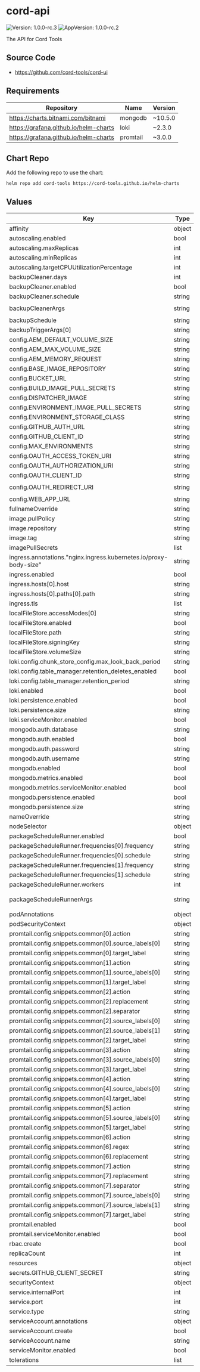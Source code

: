 # cord-api

![Version: 1.0.0-rc.3](https://img.shields.io/badge/Version-1.0.0--rc.3-informational?style=flat-square) ![AppVersion: 1.0.0-rc.2](https://img.shields.io/badge/AppVersion-1.0.0--rc.2-informational?style=flat-square)

The API for Cord Tools

## Source Code

* <https://github.com/cord-tools/cord-ui>

## Requirements

| Repository | Name | Version |
|------------|------|---------|
| https://charts.bitnami.com/bitnami | mongodb | ~10.5.0 |
| https://grafana.github.io/helm-charts | loki | ~2.3.0 |
| https://grafana.github.io/helm-charts | promtail | ~3.0.0 |

## Chart Repo

Add the following repo to use the chart:

```console
helm repo add cord-tools https://cord-tools.github.io/helm-charts
```

## Values

| Key | Type | Default | Description |
|-----|------|---------|-------------|
| affinity | object | `{}` |  |
| autoscaling.enabled | bool | `false` |  |
| autoscaling.maxReplicas | int | `100` |  |
| autoscaling.minReplicas | int | `1` |  |
| autoscaling.targetCPUUtilizationPercentage | int | `80` |  |
| backupCleaner.days | int | `30` |  |
| backupCleaner.enabled | bool | `false` |  |
| backupCleaner.schedule | string | `"0 7 * * *"` |  |
| backupCleanerArgs | string | `"- ./cord-api backup-cleaner --days={{ .Values.backupCleaner.days }} --yes"` |  |
| backupSchedule | string | `"0 7 * * *"` |  |
| backupTriggerArgs[0] | string | `"./cord-api backup-trigger"` |  |
| config.AEM_DEFAULT_VOLUME_SIZE | string | `"40Gi"` |  |
| config.AEM_MAX_VOLUME_SIZE | string | `"1000Gi"` |  |
| config.AEM_MEMORY_REQUEST | string | `"2G"` |  |
| config.BASE_IMAGE_REPOSITORY | string | `"public.ecr.aws/cord-tools/base"` |  |
| config.BUCKET_URL | string | `"file:///cordtools-files"` |  |
| config.BUILD_IMAGE_PULL_SECRETS | string | `""` |  |
| config.DISPATCHER_IMAGE | string | `"public.ecr.aws/cord-tools/dispatcher:4.3.3"` |  |
| config.ENVIRONMENT_IMAGE_PULL_SECRETS | string | `""` |  |
| config.ENVIRONMENT_STORAGE_CLASS | string | `""` |  |
| config.GITHUB_AUTH_URL | string | `"https://github.com/login/oauth"` |  |
| config.GITHUB_CLIENT_ID | string | `""` |  |
| config.MAX_ENVIRONMENTS | string | `"10"` |  |
| config.OAUTH_ACCESS_TOKEN_URI | string | `"https://cordtools.local/oauth/token"` |  |
| config.OAUTH_AUTHORIZATION_URI | string | `"https://cordtools.local/oauth/authorize"` |  |
| config.OAUTH_CLIENT_ID | string | `""` |  |
| config.OAUTH_REDIRECT_URI | string | `"https://cordtools.local/oauth/authorize/package-tool"` |  |
| config.WEB_APP_URL | string | `"https://cordtools.local/"` |  |
| fullnameOverride | string | `""` |  |
| image.pullPolicy | string | `"IfNotPresent"` |  |
| image.repository | string | `"public.ecr.aws/cord-tools/cord-api"` |  |
| image.tag | string | `""` |  |
| imagePullSecrets | list | `[]` |  |
| ingress.annotations."nginx.ingress.kubernetes.io/proxy-body-size" | string | `"0"` |  |
| ingress.enabled | bool | `true` |  |
| ingress.hosts[0].host | string | `"cordtools.local"` |  |
| ingress.hosts[0].paths[0].path | string | `"/api/v1"` |  |
| ingress.tls | list | `[]` |  |
| localFileStore.accessModes[0] | string | `"ReadWriteOnce"` |  |
| localFileStore.enabled | bool | `true` |  |
| localFileStore.path | string | `"/cordtools-files"` |  |
| localFileStore.signingKey | string | `"changeme"` |  |
| localFileStore.volumeSize | string | `"40Gi"` |  |
| loki.config.chunk_store_config.max_look_back_period | string | `"720h"` |  |
| loki.config.table_manager.retention_deletes_enabled | bool | `true` |  |
| loki.config.table_manager.retention_period | string | `"720h"` |  |
| loki.enabled | bool | `true` |  |
| loki.persistence.enabled | bool | `false` |  |
| loki.persistence.size | string | `"10Gi"` |  |
| loki.serviceMonitor.enabled | bool | `false` |  |
| mongodb.auth.database | string | `"cordtools"` |  |
| mongodb.auth.enabled | bool | `true` |  |
| mongodb.auth.password | string | `"changeme"` |  |
| mongodb.auth.username | string | `"cordtools-user"` |  |
| mongodb.enabled | bool | `true` |  |
| mongodb.metrics.enabled | bool | `false` |  |
| mongodb.metrics.serviceMonitor.enabled | bool | `false` |  |
| mongodb.persistence.enabled | bool | `true` |  |
| mongodb.persistence.size | string | `"8Gi"` |  |
| nameOverride | string | `""` |  |
| nodeSelector | object | `{}` |  |
| packageScheduleRunner.enabled | bool | `true` |  |
| packageScheduleRunner.frequencies[0].frequency | string | `"daily"` |  |
| packageScheduleRunner.frequencies[0].schedule | string | `"0 4 * * *"` |  |
| packageScheduleRunner.frequencies[1].frequency | string | `"weekly"` |  |
| packageScheduleRunner.frequencies[1].schedule | string | `"0 5 * * 0"` |  |
| packageScheduleRunner.workers | int | `5` |  |
| packageScheduleRunnerArgs | string | `"- ./cord-api package-schedule-runner --frequency={{ .schedule.frequency }} --workers={{ .Values.packageScheduleRunner.workers }}"` |  |
| podAnnotations | object | `{}` |  |
| podSecurityContext | object | `{}` |  |
| promtail.config.snippets.common[0].action | string | `"replace"` |  |
| promtail.config.snippets.common[0].source_labels[0] | string | `"__meta_kubernetes_pod_node_name"` |  |
| promtail.config.snippets.common[0].target_label | string | `"node_name"` |  |
| promtail.config.snippets.common[1].action | string | `"replace"` |  |
| promtail.config.snippets.common[1].source_labels[0] | string | `"__meta_kubernetes_namespace"` |  |
| promtail.config.snippets.common[1].target_label | string | `"namespace"` |  |
| promtail.config.snippets.common[2].action | string | `"replace"` |  |
| promtail.config.snippets.common[2].replacement | string | `"$1"` |  |
| promtail.config.snippets.common[2].separator | string | `"/"` |  |
| promtail.config.snippets.common[2].source_labels[0] | string | `"namespace"` |  |
| promtail.config.snippets.common[2].source_labels[1] | string | `"app"` |  |
| promtail.config.snippets.common[2].target_label | string | `"job"` |  |
| promtail.config.snippets.common[3].action | string | `"replace"` |  |
| promtail.config.snippets.common[3].source_labels[0] | string | `"__meta_kubernetes_pod_name"` |  |
| promtail.config.snippets.common[3].target_label | string | `"pod"` |  |
| promtail.config.snippets.common[4].action | string | `"replace"` |  |
| promtail.config.snippets.common[4].source_labels[0] | string | `"__meta_kubernetes_pod_container_name"` |  |
| promtail.config.snippets.common[4].target_label | string | `"container"` |  |
| promtail.config.snippets.common[5].action | string | `"replace"` |  |
| promtail.config.snippets.common[5].source_labels[0] | string | `"__meta_kubernetes_pod_label_name"` |  |
| promtail.config.snippets.common[5].target_label | string | `"name"` |  |
| promtail.config.snippets.common[6].action | string | `"labelmap"` |  |
| promtail.config.snippets.common[6].regex | string | `"__meta_kubernetes_pod_label_cordTools(.+)"` |  |
| promtail.config.snippets.common[6].replacement | string | `"cordTools${1}"` |  |
| promtail.config.snippets.common[7].action | string | `"replace"` |  |
| promtail.config.snippets.common[7].replacement | string | `"/var/log/pods/*$1/*.log"` |  |
| promtail.config.snippets.common[7].separator | string | `"/"` |  |
| promtail.config.snippets.common[7].source_labels[0] | string | `"__meta_kubernetes_pod_uid"` |  |
| promtail.config.snippets.common[7].source_labels[1] | string | `"__meta_kubernetes_pod_container_name"` |  |
| promtail.config.snippets.common[7].target_label | string | `"__path__"` |  |
| promtail.enabled | bool | `true` |  |
| promtail.serviceMonitor.enabled | bool | `false` |  |
| rbac.create | bool | `true` |  |
| replicaCount | int | `1` |  |
| resources | object | `{}` |  |
| secrets.GITHUB_CLIENT_SECRET | string | `""` |  |
| securityContext | object | `{}` |  |
| service.internalPort | int | `8080` |  |
| service.port | int | `80` |  |
| service.type | string | `"ClusterIP"` |  |
| serviceAccount.annotations | object | `{}` |  |
| serviceAccount.create | bool | `true` |  |
| serviceAccount.name | string | `""` |  |
| serviceMonitor.enabled | bool | `false` |  |
| tolerations | list | `[]` |  |
